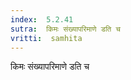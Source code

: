 ```yaml
---
index:  5.2.41
sutra:  किमः संख्यापरिमाणे डति च
vritti:  samhita 
---
```


किमः संख्यापरिमाणे डति च


